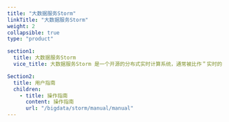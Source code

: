 ```yaml
---
title: "大数据服务Storm"
linkTitle: "大数据服务Storm"
weight: 2
collapsible: true
type: "product"

section1:
  title: 大数据服务Storm
  vice_title: 大数据服务Storm 是一个开源的分布式实时计算系统，通常被比作＂实时的 Hadoop＂。大数据服务Storm 为实时计算提供了一些简单优美的原语，支持多种编程语言，并内建流式窗口 API 及分布式缓存 API，极大简化了流式数据处理过程。大数据服务Storm 不仅高可靠、易扩展，而且处理速度极快，每个计算节点每秒能处理上百万条元组信息（Tuple），因此常被用于实时分析、在线机器学习、连续计算、分布式 RPC、ETL 等。

Section2:
  title: 用户指南
  children:
    - title: 操作指南
      content: 操作指南
      url: "/bigdata/storm/manual/manual"
---
```


